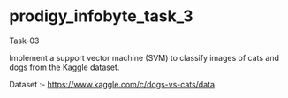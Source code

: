 # prodigy_infobyte_task_3

Task-03

Implement a support vector machine (SVM) to classify images of cats and dogs from the Kaggle dataset.

Dataset :- https://www.kaggle.com/c/dogs-vs-cats/data
